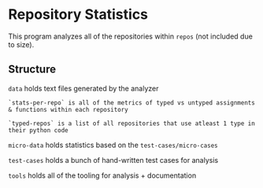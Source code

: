 # Repository Statistics
This program analyzes all of the repositories within `repos` (not included due to size). 

## Structure
`data` holds text files generated by the analyzer

	`stats-per-repo` is all of the metrics of typed vs untyped assignments & functions within each repository

	`typed-repos` is a list of all repositories that use atleast 1 type in their python code

`micro-data` holds statistics based on the `test-cases/micro-cases`

`test-cases` holds a bunch of hand-written test cases for analysis

`tools` holds all of the tooling for analysis + documentation